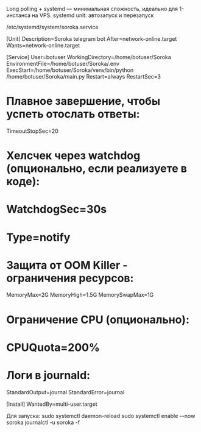 
Long polling + systemd — минимальная сложность, идеально для 1-инстанса на VPS.
systemd unit: автозапуск и перезапуск

/etc/systemd/system/soroka.service

[Unit]
Description=Soroka telegram bot
After=network-online.target
Wants=network-online.target

[Service]
User=botuser
WorkingDirectory=/home/botuser/Soroka
EnvironmentFile=/home/botuser/Soroka/.env
ExecStart=/home/botuser/Soroka/venv/bin/python /home/botuser/Soroka/main.py
Restart=always
RestartSec=3
# Плавное завершение, чтобы успеть отослать ответы:
TimeoutStopSec=20
# Хелсчек через watchdog (опционально, если реализуете в коде):
# WatchdogSec=30s
# Type=notify

# Защита от OOM Killer - ограничения ресурсов:
MemoryMax=2G
MemoryHigh=1.5G
MemorySwapMax=1G
# Ограничение CPU (опционально):
# CPUQuota=200%

# Логи в journald:
StandardOutput=journal
StandardError=journal

[Install]
WantedBy=multi-user.target

Для запуска:
sudo systemctl daemon-reload
sudo systemctl enable --now soroka
journalctl -u soroka -f